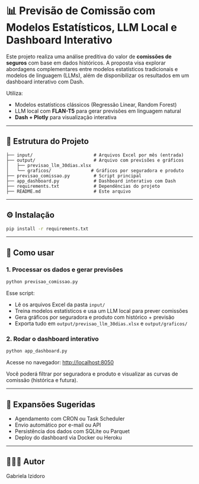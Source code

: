 # 📊 Previsão de Comissão com Modelos Estatísticos, LLM Local e Dashboard Interativo

Este projeto realiza uma análise preditiva do valor de **comissões de seguros** com base em dados históricos. A proposta visa explorar abordagens complementares entre modelos estatísticos tradicionais e modelos de linguagem (LLMs), além de disponibilizar os resultados em um dashboard interativo com Dash.

Utiliza:
- Modelos estatísticos clássicos (Regressão Linear, Random Forest)
- LLM local com **FLAN-T5** para gerar previsões em linguagem natural
- **Dash + Plotly** para visualização interativa

---

## 🧩 Estrutura do Projeto

```
├── input/                       # Arquivos Excel por mês (entrada)
├── output/                      # Arquivo com previsões e gráficos
│   ├── previsao_llm_30dias.xlsx
│   └── graficos/               # Gráficos por seguradora e produto
├── previsao_comissao.py         # Script principal
├── app_dashboard.py             # Dashboard interativo com Dash
├── requirements.txt             # Dependências do projeto
├── README.md                    # Este arquivo
```

---

## ⚙️ Instalação

```bash
pip install -r requirements.txt
```

---

## 🚀 Como usar

### 1. Processar os dados e gerar previsões

```bash
python previsao_comissao.py
```

Esse script:
- Lê os arquivos Excel da pasta `input/`
- Treina modelos estatísticos e usa um LLM local para prever comissões
- Gera gráficos por seguradora e produto com histórico + previsão
- Exporta tudo em `output/previsao_llm_30dias.xlsx` e `output/graficos/`

### 2. Rodar o dashboard interativo

```bash
python app_dashboard.py
```

Acesse no navegador: [http://localhost:8050](http://localhost:8050)

Você poderá filtrar por seguradora e produto e visualizar as curvas de comissão (histórica e futura).

---

## 🔄 Expansões Sugeridas
- Agendamento com CRON ou Task Scheduler
- Envio automático por e-mail ou API
- Persistência dos dados com SQLite ou Parquet
- Deploy do dashboard via Docker ou Heroku

---

## 👩🏻‍💻 Autor
Gabriela Izidoro
